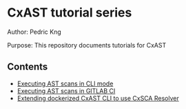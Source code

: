 # CxAST tutorial series

Author:   Pedric Kng

Purpose:  This repository documents tutorials for CxAST

## Contents
* [Executing AST scans in CLI mode](cli/README.md)
* [Executing AST scans in GITLAB CI](gitlab/README.md)
* [Extending dockerized CxAST CLI to use CxSCA Resolver](ast-scaresolver/README.md)